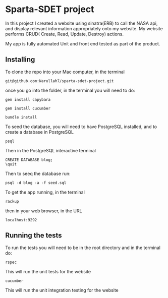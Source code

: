 # Sparta-SDET project

In this project I created a website using sinatra(ERB) to call the NASA api, and display relevant information appropriately onto my website. My website performs CRUD( Create, Read, Update, Destroy) actions.

My app is fully automated Unit and front end tested as part of the product.

## Installing

To clone the repo into your Mac computer, in the terminal

```
git@github.com:Narullah7/sparta-sdet-project.git
```
once you go into the folder, in the terminal you will need to do:

```
gem install capybara
```
```
gem install cucumber
```
```
bundle install

```

To seed the database, you will need to have PostgreSQL installed, and to create a database in PostgreSQL
```
psql
```
Then in the PostgreSQL interactive terminal
```
CREATE DATABASE blog;
\quit
```
Then to seeq the database run:
```
psql -d blog -a -f seed.sql
```


To get the app running, in the terminal

```
rackup
```
then in your web browser, in the URL
```
localhost:9292
```
## Running the tests

To run the tests you will need to be in the root directory and in the terminal do:
```
rspec
```

This will run the unit tests for the website
```
cucumber
```
This will run the unit integration testing for the website
